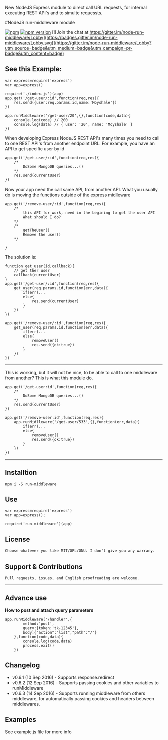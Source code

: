 New NodeJS Express module to direct call URL requests, for internal executing REST API's and to simulte requessts.


#NodeJS run-middleware module

[![npm](https://img.shields.io/npm/dt/run-middleware.svg?maxAge=2592000)](https://www.npmjs.com/package/run-middleware)
[![npm version](https://badge.fury.io/js/run-middleware.svg)](https://badge.fury.io/js/run-middleware)
[![Join the chat at https://gitter.im/node-run-middleware/Lobby](https://badges.gitter.im/node-run-middleware/Lobby.svg)](https://gitter.im/node-run-middleware/Lobby?utm_source=badge&utm_medium=badge&utm_campaign=pr-badge&utm_content=badge)

## See this Example:
	var express=require('express')
	var app=express()

	require('./index.js')(app)
	app.get('/get-user/:id',function(req,res){
		res.send({user:req.params.id,name:'Moyshale'})
	})

	app.runMiddleware('/get-user/20',{},function(code,data){
		console.log(code) // 200 
		console.log(data) // { user: '20', name: 'Moyshale' }
	})


When developing Express NodeJS REST API's many times you need to call to one REST API's from another endpoint URL. For example, you have an API to get specific user by id

	app.get('/get-user/:id',function(req,res){
		/*
			DoSome MongoDB queries...()
		*/
		res.send(currentUser)
	})

Now your app need the call same API, from another API. What you usually do is moving the functions outside of the express midlleware

	app.get('/remove-user/:id',function(req,res){
		/*
			this API for work, need in the begining to get the user API
			What should I do?			
		*/
		/*
			getTheUser()
			Remove the user()
		*/

	}

The solution is:

	function get_user(id,callback){
		// get ther user
		callback(currentUser)
	}
	app.get('/get-user/:id',function(req,res){
		get_user(req.params.id,function(err,data){
			if(err)...
			else{
				res.send(currentUser)		
			}
		})
	})

	app.get('/remove-user/:id',function(req,res){
		get_user(req.params.id,function(err,data){
			if(err)...
			else{
				removeUser()
				res.send({ok:true})		
			}
		})
	})

---

This is working, but it will not be nice, to be able to call to one middleware from another? This is what this module do.


	app.get('/get-user:id',function(req,res){
		/*
			DoSome MongoDB queries...()
		*/
		res.send(currentUser)
	})

	app.get('/remove-user:id',function(req,res){
		app.runMidlleware('/get-user/533',{},function(err,data){
			if(err)...
			else{
				removeUser()
				res.send({ok:true})		
			}
		})
	})

---

## Installtion

	npm i -S run-middleware

## Use

	var express=require('express')	
	var app=express();

	require('run-middleware')(app)

## License

	Choose whatever you like MIT/GPL/GNU. I don't give you any warrany.

## Support & Contributions
	
	Pull requests, issues, and English proofreading are welcome.

---

## Advance use

**How to post and attach query parameters**

	app.runMiddleware('/handler',{
			method:'post',
			query:{token:'tk-12345'},
			body:{"action":"list","path":"/"}
		},function(code,data){
			console.log(code,data)
			process.exit()
		})


## Changelog

- v0.6.1 (10 Sep 2016) - Supports response.redirect
- v0.6.2 (12 Sep 2016) - Supports passing cookies and other variables to runMiddleware
- v0.6.3 (14 Sep 2016) - Supports running middleware from others middleware, for automatically passing cookies and headers between middlewares.

## Examples

See example.js file for more info
